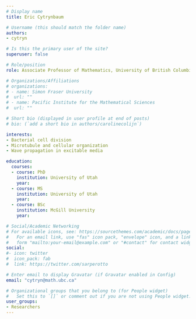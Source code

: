 ```yaml
---
# Display name
title: Eric Cytrynbaum

# Username (this should match the folder name)
authors:
- cytryn

# Is this the primary user of the site?
superuser: false

# Role/position
role: Associate Professor of Mathematics, University of British Columbia

# Organizations/Affiliations
# organizations:
# - name: Simon Fraser University
#  url: ""
# - name: Pacific Institute for the Mathematical Sciences
#  url: ""

# Short bio (displayed in user profile at end of posts)
# bio: (`add a short bio in authors/carolinecolijn`)

interests:
- Bacterial cell division
- Microtubule and cellular organization
- Wave propagation in excitable media

education:
  courses:
  - course: PhD
    institution: University of Utah
    year: 
  - course: MS
    institution: University of Utah
    year: 
  - course: BSc
    institution: McGill University
    year:

# Social/Academic Networking
# For available icons, see: https://sourcethemes.com/academic/docs/page-builder/#icons
#   For an email link, use "fas" icon pack, "envelope" icon, and a link in the
#   form "mailto:your-email@example.com" or "#contact" for contact widget.
social:
#- icon: twitter
#  icon_pack: fab
#  link: https://twitter.com/sarperotto

# Enter email to display Gravatar (if Gravatar enabled in Config)
email: "cytryn@math.ubc.ca"

# Organizational groups that you belong to (for People widget)
#   Set this to `[]` or comment out if you are not using People widget.
user_groups:
- Researchers 
---
```




